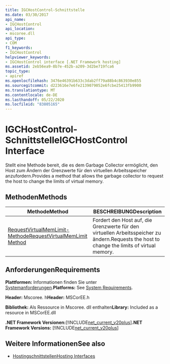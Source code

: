 ```yaml
---
title: IGCHostControl-Schnittstelle
ms.date: 03/30/2017
api_name:
- IGCHostControl
api_location:
- mscoree.dll
api_type:
- COM
f1_keywords:
- IGCHostControl
helpviewer_keywords:
- IGCHostControl interface [.NET Framework hosting]
ms.assetid: 2eb56ea9-8b7e-452b-a209-3d2be719fca6
topic_type:
- apiref
ms.openlocfilehash: 3476e46391b633c3dab2ff79a88b4c863930e855
ms.sourcegitcommit: d223616e7e6fe2139079052e6fcbe25413fb9900
ms.translationtype: MT
ms.contentlocale: de-DE
ms.lasthandoff: 05/22/2020
ms.locfileid: "83805165"
---
```

# <a name="igchostcontrol-interface"></a><span data-ttu-id="e57b5-102">IGCHostControl-Schnittstelle</span><span class="sxs-lookup"><span data-stu-id="e57b5-102">IGCHostControl Interface</span></span>
<span data-ttu-id="e57b5-103">Stellt eine Methode bereit, die es dem Garbage Collector ermöglicht, den Host zum Ändern der Grenzwerte für den virtuellen Arbeitsspeicher anzufordern.</span><span class="sxs-lookup"><span data-stu-id="e57b5-103">Provides a method that allows the garbage collector to request the host to change the limits of virtual memory.</span></span>  
  
## <a name="methods"></a><span data-ttu-id="e57b5-104">Methoden</span><span class="sxs-lookup"><span data-stu-id="e57b5-104">Methods</span></span>  
  
|<span data-ttu-id="e57b5-105">Methode</span><span class="sxs-lookup"><span data-stu-id="e57b5-105">Method</span></span>|<span data-ttu-id="e57b5-106">BESCHREIBUNG</span><span class="sxs-lookup"><span data-stu-id="e57b5-106">Description</span></span>|  
|------------|-----------------|  
|[<span data-ttu-id="e57b5-107">RequestVirtualMemLimit-Methode</span><span class="sxs-lookup"><span data-stu-id="e57b5-107">RequestVirtualMemLimit Method</span></span>](igchostcontrol-requestvirtualmemlimit-method.md)|<span data-ttu-id="e57b5-108">Fordert den Host auf, die Grenzwerte für den virtuellen Arbeitsspeicher zu ändern.</span><span class="sxs-lookup"><span data-stu-id="e57b5-108">Requests the host to change the limits of virtual memory.</span></span>|  
  
## <a name="requirements"></a><span data-ttu-id="e57b5-109">Anforderungen</span><span class="sxs-lookup"><span data-stu-id="e57b5-109">Requirements</span></span>  
 <span data-ttu-id="e57b5-110">**Plattformen:** Informationen finden Sie unter [Systemanforderungen](../../get-started/system-requirements.md).</span><span class="sxs-lookup"><span data-stu-id="e57b5-110">**Platforms:** See [System Requirements](../../get-started/system-requirements.md).</span></span>  
  
 <span data-ttu-id="e57b5-111">**Header:** Mscoree. h</span><span class="sxs-lookup"><span data-stu-id="e57b5-111">**Header:** MSCorEE.h</span></span>  
  
 <span data-ttu-id="e57b5-112">**Bibliothek:** Als Ressource in Mscoree. dll enthalten</span><span class="sxs-lookup"><span data-stu-id="e57b5-112">**Library:** Included as a resource in MSCorEE.dll</span></span>  
  
 <span data-ttu-id="e57b5-113">**.NET Framework Versionen:**[!INCLUDE[net_current_v20plus](../../../../includes/net-current-v20plus-md.md)]</span><span class="sxs-lookup"><span data-stu-id="e57b5-113">**.NET Framework Versions:** [!INCLUDE[net_current_v20plus](../../../../includes/net-current-v20plus-md.md)]</span></span>  
  
## <a name="see-also"></a><span data-ttu-id="e57b5-114">Weitere Informationen</span><span class="sxs-lookup"><span data-stu-id="e57b5-114">See also</span></span>

- [<span data-ttu-id="e57b5-115">Hostingschnittstellen</span><span class="sxs-lookup"><span data-stu-id="e57b5-115">Hosting Interfaces</span></span>](hosting-interfaces.md)
